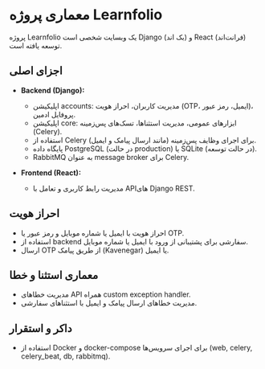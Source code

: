 # معماری پروژه Learnfolio

پروژه Learnfolio یک وبسایت شخصی است Django (بک اند) و React (فرانت‌اند) توسعه یافته است.

## اجزای اصلی
- **Backend (Django):**
  - اپلیکیشن accounts: مدیریت کاربران، احراز هویت (OTP، ایمیل، رمز عبور)، پروفایل ادمین.
  - اپلیکیشن core: ابزارهای عمومی، مدیریت استثناها، تسک‌های پس‌زمینه (Celery).
  - استفاده از Celery برای اجرای وظایف پس‌زمینه (مانند ارسال پیامک و ایمیل).
  - پایگاه داده PostgreSQL (در حالت production) یا SQLite (در حالت توسعه).
  - RabbitMQ به عنوان message broker برای Celery.

- **Frontend (React):**
  - مدیریت رابط کاربری و تعامل با APIهای Django REST.

## احراز هویت
- احراز هویت با ایمیل یا شماره موبایل و رمز عبور یا OTP.
- استفاده از backend سفارشی برای پشتیبانی از ورود با ایمیل یا شماره موبایل.
- ارسال OTP از طریق پیامک (Kavenegar) یا ایمیل.

## معماری استثنا و خطا
- مدیریت خطاهای API همراه custom exception handler.
- مدیریت خطاهای ارسال پیامک و ایمیل با استثناهای سفارشی.

## داکر و استقرار
- استفاده از Docker و docker-compose برای اجرای سرویس‌ها (web, celery, celery_beat, db, rabbitmq).
